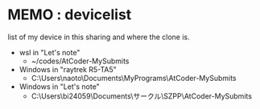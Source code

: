 # MEMO : devicelist
list of my device in this sharing and where the clone is.
- wsl in "Let's note"
    - ~/codes/AtCoder-MySubmits
- Windows in "raytrek R5-TA5"
    - C:\Users\naoto\Documents\MyPrograms\AtCoder-MySubmits
- Windows in "Let's note"
    - C:\Users\bi24059\Documents\サークル\SZPP\AtCoder-MySubmits
